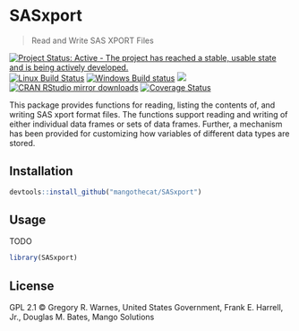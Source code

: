 
# SASxport

> Read and Write SAS XPORT Files

[![Project Status: Active - The project has reached a stable, usable state and is being actively developed.](http://www.repostatus.org/badges/latest/active.svg)](http://www.repostatus.org/#active)
[![Linux Build Status](https://travis-ci.org/MangoTheCat/SASxport.svg?branch=master)](https://travis-ci.org/MangoTheCat/SASxport)
[![Windows Build status](https://ci.appveyor.com/api/projects/status/github/MangoTheCat/SASxport?svg=true)](https://ci.appveyor.com/project/gaborcsardi/SASxport)
[![](http://www.r-pkg.org/badges/version/SASxport)](http://www.r-pkg.org/pkg/SASxport)
[![CRAN RStudio mirror downloads](http://cranlogs.r-pkg.org/badges/SASxport)](http://www.r-pkg.org/pkg/SASxport)
[![Coverage Status](https://img.shields.io/codecov/c/github/MangoTheCat/SASxport/master.svg)](https://codecov.io/github/MangoTheCat/SASxport?branch=master)

This package provides functions for reading, listing
the contents of, and writing SAS xport format files.
The functions support reading and writing of either
individual data frames or sets of data frames.  Further,
a mechanism has been provided for customizing how
variables of different data types are stored.

## Installation


```r
devtools::install_github("mangothecat/SASxport")
```

## Usage

TODO

```r
library(SASxport)
```

## License

GPL 2.1 © Gregory R. Warnes, United States Government, Frank E. Harrell, Jr.,
          Douglas M. Bates, Mango Solutions
